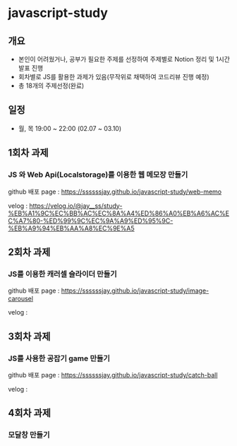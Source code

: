 # javascript-study

## 개요

- 본인이 어려웠거나, 공부가 필요한 주제를 선정하여 주제별로 Notion 정리 및 1시간 발표 진행
- 회차별로 JS를 활용한 과제가 있음(무작위로 채택하여 코드리뷰 진행 예정)
- 총 18개의 주제선정(완료)


## 일정

- 월, 목 19:00 ~ 22:00 (02.07 ~ 03.10)

## 1회차 과제

### JS 와 Web Api(Localstorage)를 이용한 웹 메모장 만들기

github 배포 page : https://ssssssjay.github.io/javascript-study/web-memo

velog : https://velog.io/@jay__ss/study-%EB%A1%9C%EC%BB%AC%EC%8A%A4%ED%86%A0%EB%A6%AC%EC%A7%80-%ED%99%9C%EC%9A%A9%ED%95%9C-%EB%A9%94%EB%AA%A8%EC%9E%A5

## 2회차 과제

### JS를 이용한 캐러셀 슬라이더 만들기

github 배포 page : https://ssssssjay.github.io/javascript-study/image-carousel

velog : 
## 3회차 과제

### JS를 사용한 공잡기 game 만들기
github 배포 page : https://ssssssjay.github.io/javascript-study/catch-ball

velog : 
## 4회차 과제

### 모달창 만들기
